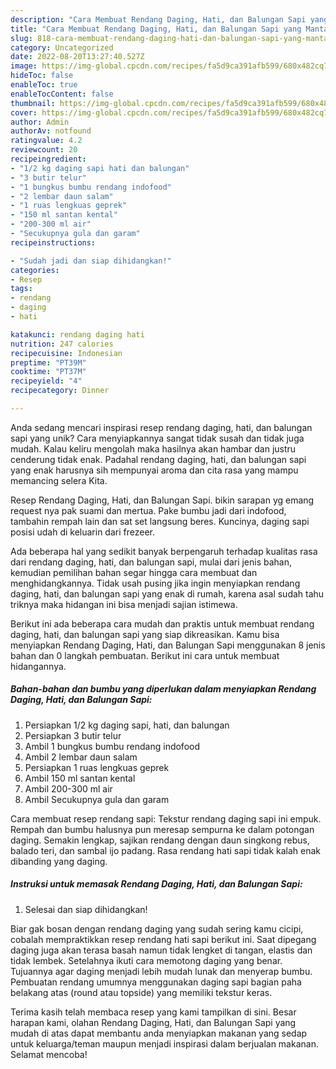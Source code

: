 ```yaml
---
description: "Cara Membuat Rendang Daging, Hati, dan Balungan Sapi yang Mantap"
title: "Cara Membuat Rendang Daging, Hati, dan Balungan Sapi yang Mantap"
slug: 818-cara-membuat-rendang-daging-hati-dan-balungan-sapi-yang-mantap
category: Uncategorized
date: 2022-08-20T13:27:40.527Z
image: https://img-global.cpcdn.com/recipes/fa5d9ca391afb599/680x482cq70/rendang-daging-hati-dan-balungan-sapi-foto-resep-utama.jpg
hideToc: false
enableToc: true
enableTocContent: false
thumbnail: https://img-global.cpcdn.com/recipes/fa5d9ca391afb599/680x482cq70/rendang-daging-hati-dan-balungan-sapi-foto-resep-utama.jpg
cover: https://img-global.cpcdn.com/recipes/fa5d9ca391afb599/680x482cq70/rendang-daging-hati-dan-balungan-sapi-foto-resep-utama.jpg
author: Admin
authorAv: notfound
ratingvalue: 4.2
reviewcount: 20
recipeingredient:
- "1/2 kg daging sapi hati dan balungan"
- "3 butir telur"
- "1 bungkus bumbu rendang indofood"
- "2 lembar daun salam"
- "1 ruas lengkuas geprek"
- "150 ml santan kental"
- "200-300 ml air"
- "Secukupnya gula dan garam"
recipeinstructions:

- "Sudah jadi dan siap dihidangkan!"
categories:
- Resep
tags:
- rendang
- daging
- hati

katakunci: rendang daging hati 
nutrition: 247 calories
recipecuisine: Indonesian
preptime: "PT39M"
cooktime: "PT37M"
recipeyield: "4"
recipecategory: Dinner

---
```





Anda sedang mencari inspirasi resep rendang daging, hati, dan balungan sapi yang unik? Cara menyiapkannya sangat tidak susah dan tidak juga mudah. Kalau keliru mengolah maka hasilnya akan hambar dan justru cenderung tidak enak. Padahal rendang daging, hati, dan balungan sapi yang enak harusnya sih mempunyai aroma dan cita rasa yang mampu memancing selera Kita.





Resep Rendang Daging, Hati, dan Balungan Sapi. bikin sarapan yg emang request nya pak suami dan mertua. Pake bumbu jadi dari indofood, tambahin rempah lain dan sat set langsung beres. Kuncinya, daging sapi posisi udah di keluarin dari frezeer.

Ada beberapa hal yang sedikit banyak berpengaruh terhadap kualitas rasa dari rendang daging, hati, dan balungan sapi, mulai dari jenis bahan, kemudian pemilihan bahan segar hingga cara membuat dan menghidangkannya. Tidak usah pusing jika ingin menyiapkan rendang daging, hati, dan balungan sapi yang enak di rumah, karena asal sudah tahu triknya maka hidangan ini bisa menjadi sajian istimewa.






Berikut ini ada beberapa cara mudah dan praktis untuk membuat rendang daging, hati, dan balungan sapi yang siap dikreasikan. Kamu bisa menyiapkan Rendang Daging, Hati, dan Balungan Sapi menggunakan 8 jenis bahan dan 0 langkah pembuatan. Berikut ini cara untuk membuat hidangannya.

<!--inarticleads1-->

##### Bahan-bahan dan bumbu yang diperlukan dalam menyiapkan Rendang Daging, Hati, dan Balungan Sapi:

1. Persiapkan 1/2 kg daging sapi, hati, dan balungan
1. Persiapkan 3 butir telur
1. Ambil 1 bungkus bumbu rendang indofood
1. Ambil 2 lembar daun salam
1. Persiapkan 1 ruas lengkuas geprek
1. Ambil 150 ml santan kental
1. Ambil 200-300 ml air
1. Ambil Secukupnya gula dan garam


Cara membuat resep rendang sapi: Tekstur rendang daging sapi ini empuk. Rempah dan bumbu halusnya pun meresap sempurna ke dalam potongan daging. Semakin lengkap, sajikan rendang dengan daun singkong rebus, balado teri, dan sambal ijo padang. Rasa rendang hati sapi tidak kalah enak dibanding yang daging. 

<!--inarticleads2-->

##### Instruksi untuk memasak Rendang Daging, Hati, dan Balungan Sapi:


1. Selesai dan siap dihidangkan!

Biar gak bosan dengan rendang daging yang sudah sering kamu cicipi, cobalah mempraktikkan resep rendang hati sapi berikut ini. Saat dipegang daging juga akan terasa basah namun tidak lengket di tangan, elastis dan tidak lembek. Setelahnya ikuti cara memotong daging yang benar. Tujuannya agar daging menjadi lebih mudah lunak dan menyerap bumbu. Pembuatan rendang umumnya menggunakan daging sapi bagian paha belakang atas (round atau topside) yang memiliki tekstur keras. 

Terima kasih telah membaca resep yang kami tampilkan di sini. Besar harapan kami, olahan Rendang Daging, Hati, dan Balungan Sapi yang mudah di atas dapat membantu anda menyiapkan makanan yang sedap untuk keluarga/teman maupun menjadi inspirasi dalam berjualan makanan. Selamat mencoba!
